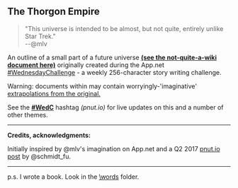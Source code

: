 ## The Thorgon Empire

> "This universe is intended to be almost, but not quite, entirely unlike Star Trek."    
--@mlv

An outline of a small part of a future universe [**(see the not-quite-a-wiki document here)**](Outline.md) originally created during the App.net [\#WednesdayChallenge](https://github.com/bazbt3/appdotnet_stuff/wiki/WednesdayChallenge) - a weekly 256-character story writing challenge.

Warning: documents within may contain worryingly-'imaginative' [extrapolations from the original.](https://github.com/bazbt3/the_thorgon_empire/tree/master/words)

See the [**\#WedC**](https://pnut.io/tags/WedC) hashtag *(pnut.io)* for live updates on this and a number of other themes.

---

**Credits, acknowledgments:**

Initially inspired by @mlv's imagination on App.net and a Q2 2017 [pnut.io post](https://posts.pnut.io/72575) by @schmidt_fu.

---

p.s. I wrote a book. Look in the [\words](https://github.com/bazbt3/the_thorgon_empire/tree/master/words) folder.
